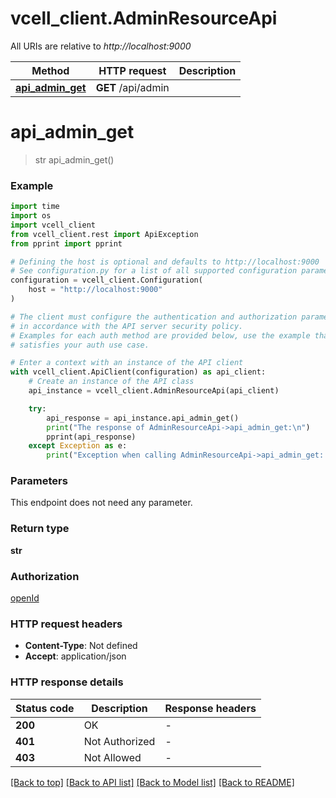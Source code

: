 # vcell_client.AdminResourceApi

All URIs are relative to *http://localhost:9000*

Method | HTTP request | Description
------------- | ------------- | -------------
[**api_admin_get**](AdminResourceApi.md#api_admin_get) | **GET** /api/admin | 


# **api_admin_get**
> str api_admin_get()



### Example

```python
import time
import os
import vcell_client
from vcell_client.rest import ApiException
from pprint import pprint

# Defining the host is optional and defaults to http://localhost:9000
# See configuration.py for a list of all supported configuration parameters.
configuration = vcell_client.Configuration(
    host = "http://localhost:9000"
)

# The client must configure the authentication and authorization parameters
# in accordance with the API server security policy.
# Examples for each auth method are provided below, use the example that
# satisfies your auth use case.

# Enter a context with an instance of the API client
with vcell_client.ApiClient(configuration) as api_client:
    # Create an instance of the API class
    api_instance = vcell_client.AdminResourceApi(api_client)

    try:
        api_response = api_instance.api_admin_get()
        print("The response of AdminResourceApi->api_admin_get:\n")
        pprint(api_response)
    except Exception as e:
        print("Exception when calling AdminResourceApi->api_admin_get: %s\n" % e)
```



### Parameters
This endpoint does not need any parameter.

### Return type

**str**

### Authorization

[openId](../README.md#openId)

### HTTP request headers

 - **Content-Type**: Not defined
 - **Accept**: application/json

### HTTP response details
| Status code | Description | Response headers |
|-------------|-------------|------------------|
**200** | OK |  -  |
**401** | Not Authorized |  -  |
**403** | Not Allowed |  -  |

[[Back to top]](#) [[Back to API list]](../README.md#documentation-for-api-endpoints) [[Back to Model list]](../README.md#documentation-for-models) [[Back to README]](../README.md)

